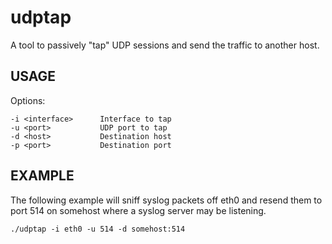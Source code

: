 udptap
======

A tool to passively "tap" UDP sessions and send the traffic to another
host.

USAGE
-----

Options:	

    -i <interface>      Interface to tap
    -u <port>           UDP port to tap
    -d <host>           Destination host
    -p <port>           Destination port

EXAMPLE
-------

The following example will sniff syslog packets off eth0 and resend
them to port 514 on somehost where a syslog server may be listening.

    ./udptap -i eth0 -u 514 -d somehost:514
